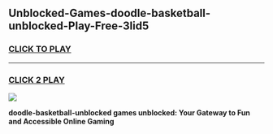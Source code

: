 
## Unblocked-Games-doodle-basketball-unblocked-Play-Free-3lid5
<h3>
<a href="https://premium76.site?title=doodle-basketball-unblocked&ref=10A">CLICK TO PLAY</a></h3>
<hr>

<h3>
<a href="https://premium76.site?title=doodle-basketball-unblocked&ref=10A">CLICK 2 PLAY</a>
  
</h3>

<a href="https://premium76.site?title=doodle-basketball-unblocked&ref=10A"><img src="https://clearcache.store/games.png"></a>


**doodle-basketball-unblocked games unblocked: Your Gateway to Fun and Accessible Online Gaming**
